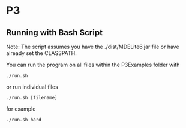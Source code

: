 # P3

## Running with Bash Script

Note: The script assumes you have the ./dist/MDELite6.jar file or have already set the CLASSPATH.

You can run the program on all files within the P3Examples folder with

```
./run.sh
```
or run individual files 
```
./run.sh [filename]
```
for example
```
./run.sh hard
```
